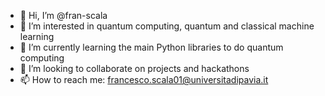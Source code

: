 - 👋 Hi, I’m @fran-scala
- 👀 I’m interested in quantum computing, quantum and classical machine learning
- 🌱 I’m currently learning the main Python libraries to do quantum computing
- 💞️ I’m looking to collaborate on projects and hackathons
- 📫 How to reach me: francesco.scala01@universitadipavia.it

<!---
fran-scala/fran-scala is a ✨ special ✨ repository because its `README.md` (this file) appears on your GitHub profile.
You can click the Preview link to take a look at your changes.
--->
